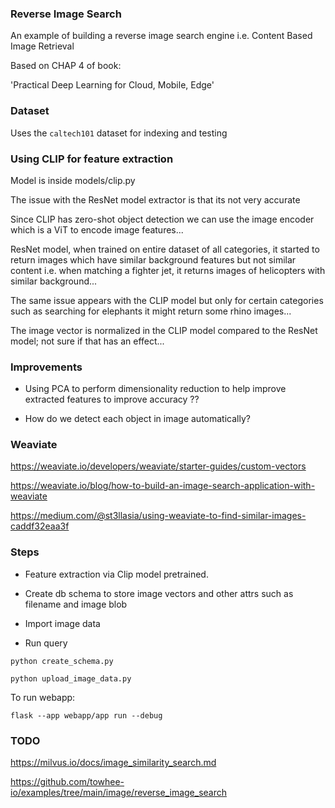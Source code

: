 ### Reverse Image Search

An example of building a reverse image search engine i.e. Content Based Image Retrieval


Based on CHAP 4 of book:

'Practical Deep Learning for Cloud, Mobile, Edge'



### Dataset

Uses the `caltech101` dataset for indexing and testing




### Using CLIP for feature extraction

Model is inside models/clip.py

The issue with the ResNet model extractor is that its not very accurate

Since CLIP has zero-shot object detection we can use the image encoder which is a ViT to encode image features...


ResNet model, when trained on entire dataset of all categories, it started to return images which have similar background features but not similar content i.e. when matching a fighter jet, it returns images of helicopters with similar background...

The same issue appears with the CLIP model but only for certain categories such as searching for elephants it might return some rhino images...

The image vector is normalized in the CLIP model compared to the ResNet model; not sure if that has an effect...


### Improvements

* Using PCA to perform dimensionality reduction to help improve extracted features to improve accuracy ??

* How do we detect each object in image automatically?






### Weaviate

https://weaviate.io/developers/weaviate/starter-guides/custom-vectors

https://weaviate.io/blog/how-to-build-an-image-search-application-with-weaviate

https://medium.com/@st3llasia/using-weaviate-to-find-similar-images-caddf32eaa3f



### Steps

* Feature extraction via Clip model pretrained.

* Create db schema to store image vectors and other attrs such as filename and image blob

* Import image data

* Run query


```
python create_schema.py

python upload_image_data.py

```

To run webapp:
```
flask --app webapp/app run --debug
```

### TODO

https://milvus.io/docs/image_similarity_search.md


https://github.com/towhee-io/examples/tree/main/image/reverse_image_search